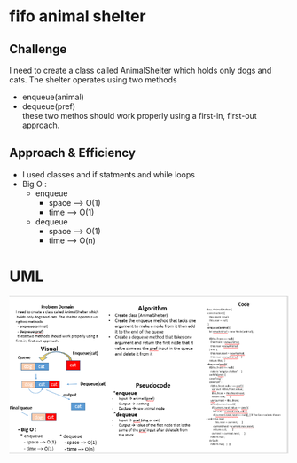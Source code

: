 # fifo animal shelter

## Challenge
I need to create a class called AnimalShelter which holds only dogs and cats. The shelter operates using two methods
  - enqueue(animal)  
  - dequeue(pref)  
  these two methos should work properly using a first-in, first-out approach.


## Approach & Efficiency
- I used classes and if statments and while loops 
- Big O : 
  + enqueue 
     - space --> O(1)
     - time --> O(1)
  + dequeue 
     - space --> O(1)
     - time --> O(n)

# UML
![pqueue](../assets/fifoDogCat.PNG)



